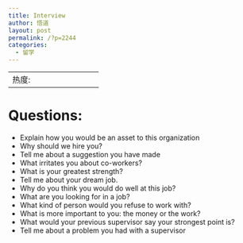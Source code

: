 ```yaml
---
title: Interview
author: 悟道
layout: post
permalink: /?p=2244
categories:
  - 留学
---
```

<table>
  <tr cellpadding=0><td>
    热度:
  </td><td cellpadding=0><img src='http://210.75.224.29/wordpress/wp-content/plugins/statpresscn/images/sun.gif' width=10 height=10 border=0 /></td><td cellpadding=0><img src='http://210.75.224.29/wordpress/wp-content/plugins/statpresscn/images/sun_dark.gif' width=10 height=10 border=0 /></td><td cellpadding=0><img src='http://210.75.224.29/wordpress/wp-content/plugins/statpresscn/images/sun_dark.gif' width=10 height=10 border=0 /></td><td cellpadding=0><img src='http://210.75.224.29/wordpress/wp-content/plugins/statpresscn/images/sun_dark.gif' width=10 height=10 border=0 /></td><td cellpadding=0><img src='http://210.75.224.29/wordpress/wp-content/plugins/statpresscn/images/sun_dark.gif' width=10 height=10 border=0 /></td></tr>
</table>

# Questions:

*   Explain how you would be an asset to this organization
*   Why should we hire you?
*   Tell me about a suggestion you have made
*   What irritates you about co-workers?
*   What is your greatest strength?
*   Tell me about your dream job.
*   Why do you think you would do well at this job?
*   What are you looking for in a job?
*   What kind of person would you refuse to work with?
*   What is more important to you: the money or the work?
*   What would your previous supervisor say your strongest point is?
*   Tell me about a problem you had with a supervisor
